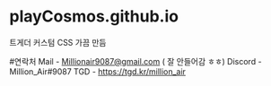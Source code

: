 # playCosmos.github.io
트게더 커스텀 CSS 가끔 만듬

#연락처 
Mail - Millionair9087@gmail.com ( 잘 안들어감 ㅎㅎ)
Discord - Million_Air#9087
TGD - https://tgd.kr/million_air
